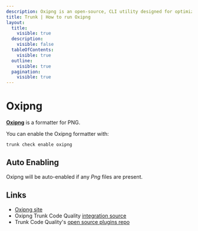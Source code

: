 ```yaml
---
description: Oxipng is an open-source, CLI utility designed for optimizing PNG files. It applies lossless compression techniques to reduce file size.
title: Trunk | How to run Oxipng
layout:
  title:
    visible: true
  description:
    visible: false
  tableOfContents:
    visible: true
  outline:
    visible: true
  pagination:
    visible: true
---
```


# Oxipng

[**Oxipng**](https://github.com/shssoichiro/oxipng) is a formatter for PNG.

You can enable the Oxipng formatter with:

```shell
trunk check enable oxipng
```

## Auto Enabling

Oxipng will be auto-enabled if any *Png* files are present.





## Links

- [Oxipng site](https://github.com/shssoichiro/oxipng)
- Oxipng Trunk Code Quality [integration source](https://github.com/trunk-io/plugins/tree/main/linters/oxipng)
- Trunk Code Quality's [open source plugins repo](https://github.com/trunk-io/plugins/tree/main)
